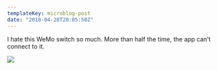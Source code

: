```yaml
---
templateKey: microblog-post
date: "2018-04-28T20:05:50Z"
---
```


I hate this WeMo switch so much. More than half the time, the app can’t connect to it.

<img src="/wp-content/uploads/2018/04/299b8034e0c044a68c6d7eb35373c730.jpg" />
